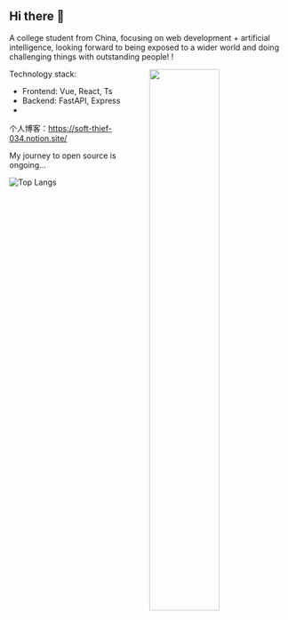 ## Hi there 👋

<!--
**zjtdzyx/zjtdzyx** is a ✨ _special_ ✨ repository because its `README.md` (this file) appears on your GitHub profile.

Here are some ideas to get you started:

- 🔭 I’m currently working on ...
- 🌱 I’m currently learning ...
- 👯 I’m looking to collaborate on ...
- 🤔 I’m looking for help with ...
- 💬 Ask me about ...
- 📫 How to reach me: ...
- 😄 Pronouns: ...
- ⚡ Fun fact: ...
-->
A college student from China, focusing on web development + artificial intelligence, looking forward to being exposed to a wider world and doing challenging things with outstanding people! !


<picture>
  <source
    srcset="https://github-readme-stats.vercel.app/api?username=zjtdzyx&show_icons=true&theme=dark"
    media="(prefers-color-scheme: dark)"
  />
  <source
    srcset="https://github-readme-stats.vercel.app/api?username=zjtdzyx&show_icons=true"
    media="(prefers-color-scheme: light), (prefers-color-scheme: no-preference)"
  />
  <img align="right" width="50%" src="https://github-readme-stats.vercel.app/api?username=zjtdzyx&show_icons=true" />
</picture>

Technology stack:

- Frontend: Vue, React, Ts
- Backend: FastAPI, Express
- 
个人博客：https://soft-thief-034.notion.site/

My journey to open source is ongoing...

![Top Langs](https://github-readme-stats.vercel.app/api/top-langs/?username=zjtdzyx&layout=compact)





